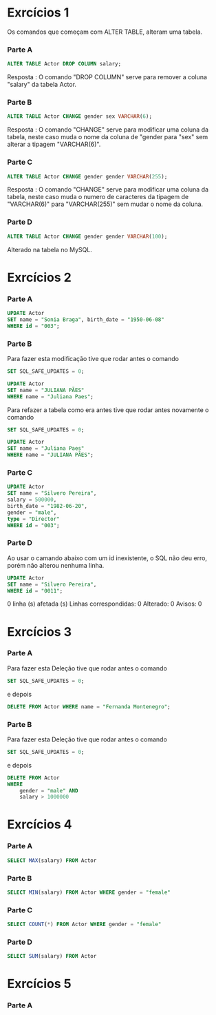 
# Exrcícios 1
Os comandos que começam com ALTER TABLE, alteram uma tabela. 

### Parte A

```sql
ALTER TABLE Actor DROP COLUMN salary;
```

Resposta : O comando "DROP COLUMN" serve para remover a coluna "salary" da tabela  Actor.

### Parte B

```sql
ALTER TABLE Actor CHANGE gender sex VARCHAR(6);
```

Resposta : O comando "CHANGE" serve para modificar uma coluna da tabela, neste caso muda o nome da coluna de "gender para "sex" sem alterar a tipagem "VARCHAR(6)".

### Parte C

```sql
ALTER TABLE Actor CHANGE gender gender VARCHAR(255);
```

Resposta : O comando "CHANGE" serve para modificar uma coluna da tabela, neste caso muda  o numero de caracteres da tipagem de "VARCHAR(6)" para "VARCHAR(255)" sem mudar o nome da coluna.

### Parte D

```sql
ALTER TABLE Actor CHANGE gender gender VARCHAR(100);
```

Alterado na tabela no MySQL.

# Exrcícios 2
### Parte A

```sql
UPDATE Actor 
SET name = "Sonia Braga", birth_date = "1950-06-08"
WHERE id = "003";
```
### Parte B

Para  fazer esta modificação tive que rodar antes o comando 
```sql
SET SQL_SAFE_UPDATES = 0;
```

```sql
UPDATE Actor 
SET name = "JULIANA PÃES"
WHERE name = "Juliana Paes";
```

Para  refazer a tabela como era antes tive que rodar antes novamente  o comando 
```sql
SET SQL_SAFE_UPDATES = 0;
```
```sql
UPDATE Actor 
SET name = "Juliana Paes"
WHERE name = "JULIANA PÃES";
```

### Parte C

```sql
UPDATE Actor 
SET name = "Silvero Pereira", 
salary = 500000, 
birth_date = "1982-06-20", 
gender = "male", 
type = "Director"
WHERE id = "003";
```

### Parte D
Ao usar o camando abaixo com um id inexistente, o SQL não deu erro, porém não alterou nenhuma linha. 

```sql
UPDATE Actor 
SET name = "Silvero Pereira", 
WHERE id = "0011";
```
0 linha (s) afetada (s) Linhas correspondidas: 0 Alterado: 0 Avisos: 0

# Exrcícios 3
### Parte A

Para  fazer esta Deleção tive que rodar antes o comando 
```sql
SET SQL_SAFE_UPDATES = 0;
```
e depois
```sql
DELETE FROM Actor WHERE name = "Fernanda Montenegro";
```

### Parte B
Para  fazer esta Deleção tive que rodar antes o comando 
```sql
SET SQL_SAFE_UPDATES = 0;
```
e depois
```sql
DELETE FROM Actor
WHERE
	gender = "male" AND
	salary > 1000000
```

# Exrcícios 4
### Parte A
```sql
SELECT MAX(salary) FROM Actor
```
### Parte B
```sql
SELECT MIN(salary) FROM Actor WHERE gender = "female"
```
### Parte C
```sql
SELECT COUNT(*) FROM Actor WHERE gender = "female"
 ```
### Parte D
```sql
SELECT SUM(salary) FROM Actor
```

# Exrcícios 5
### Parte A
